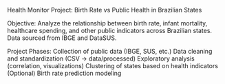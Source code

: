 Health Monitor
Project: Birth Rate vs Public Health in Brazilian States

Objective: Analyze the relationship between birth rate, infant mortality, healthcare spending, and other public indicators across Brazilian states. Data sourced from IBGE and DataSUS.

Project Phases:
Collection of public data (IBGE, SUS, etc.)
Data cleaning and standardization (CSV → data/processed)
Exploratory analysis (correlation, visualizations)
Clustering of states based on health indicators
(Optional) Birth rate prediction modeling